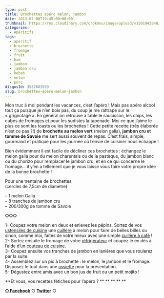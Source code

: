```yaml
---
type: post
title: Brochettes apéro melon, jambon
date: 2013-07-08T19:45:00+00:00
thumbnail: https://res.cloudinary.com/crokmou/image/upload/v1501943840/20130708_brochette_aperitif_melon_vert_jambon_sec_fromage_tomme_savoie_0025.jpg
categories: 
  - Apéritifs
tags: 
  - aperitif
  - brochette
  - fromage
  - fruit
  - ham
  - jambon
  - jambon cru
  - kebab
  - melon
  - porc
disqusId: 3587683599
slug: brochettes-apero-melon-jambon
---
```


Mon truc à moi pendant les vacances, c’est l’apéro ! Mais pas apéro alcool tout ça puisque je n’en bois pas, du coup je me rattrape sur le « grignotage ». En général on retrouve à table le saucisson, les chips, les cubes de fromages et pour les sudistes la tapenade. Moi ce que j’aime le plus ce sont les toasts ou les brochettes ! Cette petite recette (très élaborée n’est ce pas ?!) de **brochette au melon vert** (melon galia), **jambon cru et tomme de Savoie** me sert aussi souvent de repas. C’est frais, simple, gourmand et pratique pour les journée où l’envie de cuisiner nous échappe !

Bien évidemment il est facile de décliner ces brochettes : échangez le melon galia pour du melon charentais ou de la pastèque, du jambon blanc ou du chorizo pour remplacer le jambon cru, et en ce qui concerne le fromage… il y’en a tellement que je vous laisse vous faire votre propre idée de la bonne brochette !

Pour une trentaine de brochettes  
(cercles de 7,5cm de diamètre)

– 1 melon Galia  
– 8 tranches de jambon cru  
– 200/300g de tomme de Savoie

**○○○**

1- Coupez votre melon en deux et enlevez les pépins. Sortez de vos [ustensiles de cuisine](http://www.rueducommerce.fr/m/pl/malid:43774567) une [cuillère](http://www.rueducommerce.fr/m/pl/malid:43774626) à melon pour faire de belles billes ou sinon, comme moi, faites de votre mieux avec une simple [cuillère à café](http://www.rueducommerce.fr/index/cuillere%20a%20cafe) !  
2- Sortez ensuite le fromage de votre [réfrigérateur](http://www.rueducommerce.fr/m/pl/malid:9633584) et coupez le en dès à l’aide d’un [couteau de cuisine](http://www.rueducommerce.fr/m/pl/malid:12468606).  
3- Coupez ensuite vos tranches de jambon en lanières que vous roulerez par la suite.  
4- Assemblez sur un pic à brochette : le melon, le jambon et le fromage. Disposez le tout dans une [assiette](http://www.rueducommerce.fr/m/pl/malid:4769879) pour la présentation.  
5- Dégustez entre amis avec un bon jus de fruit ou un petit mojito !

**Et vous, vos recettes fétiches pour l’apéro ? ** ** ** ** **

[**○<span style="font-size: xx-small; margin: 0px; outline: 0px; padding: 0px;"><span style="font-family: Arial, Helvetica, sans-serif; margin: 0px; outline: 0px; padding: 0px;"> </span></span>Facebook**](https://www.facebook.com/pages/CroKMou/148093255259077) ○ [**Twitter**](https://twitter.com/Crokmou) ○

 